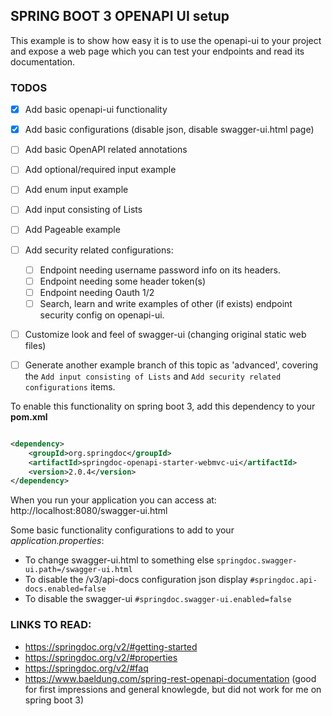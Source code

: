 ## SPRING BOOT 3 OPENAPI UI setup

This example is to show how easy it is to use the openapi-ui to your project and
expose a web page which you can test your endpoints and read its documentation.

### TODOS
- [X] Add basic openapi-ui functionality
- [X] Add basic configurations (disable json, disable swagger-ui.html page)
- [ ] Add basic OpenAPI related annotations
- [ ] Add optional/required input example
- [ ] Add enum input example
- [ ] Add input consisting of Lists
- [ ] Add Pageable example
- [ ] Add security related configurations:
   - [ ] Endpoint needing username password info on its headers.
   - [ ] Endpoint needing some header token(s)
   - [ ] Endpoint needing Oauth 1/2
   - [ ] Search, learn and write examples of other (if exists) endpoint security config on openapi-ui.
- [ ] Customize look and feel of swagger-ui (changing original static web files)
- [ ] Generate another example branch of this topic as 'advanced', covering the  `Add input consisting of Lists` and `Add security related configurations` items.




To enable this functionality on spring boot 3, add this dependency to your **pom.xml**

```xml

<dependency>
    <groupId>org.springdoc</groupId>
    <artifactId>springdoc-openapi-starter-webmvc-ui</artifactId>
    <version>2.0.4</version>
</dependency>

```

When you run your application you can access at: http://localhost:8080/swagger-ui.html

Some basic functionality configurations to add to your _application.properties_:

- To change swagger-ui.html to something else `springdoc.swagger-ui.path=/swagger-ui.html`
- To disable the /v3/api-docs configuration json display `#springdoc.api-docs.enabled=false`
- To disable the swagger-ui `#springdoc.swagger-ui.enabled=false`

### LINKS TO READ:

- https://springdoc.org/v2/#getting-started
- https://springdoc.org/v2/#properties
- https://springdoc.org/v2/#faq
- https://www.baeldung.com/spring-rest-openapi-documentation (good for first impressions and general knowlegde, but did
  not work for me on spring boot 3)


